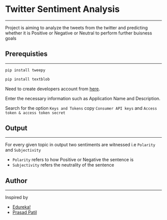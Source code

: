 # Twitter Sentiment Analysis
---
Project is aiming to analyze the tweets from the twitter and predicting whether it is Positive or Negative or Neutral to perform further buisness goals

## Prerequisties
---
```sh
pip install tweepy
```
```sh
pip install textblob
```
Need to create developers account from [here](https://dev.twitter.com/apps/new).

Enter the necessary information such as Application Name and Description.

Search for the option ```Keys and Tokens```
copy ```Consumer API keys``` and ```Access token & access token secret```

## Output
---
For every given topic in output two sentiments are witnessed i.e
```Polarity``` and ```Subjectivity```
- ```Polarity```  refers to how Positive or Negative the sentence is 
- ```Subjectivity``` refers the neutrality of the sentence 

## Author
---
Inspired by 
- [Edureka!](https://www.youtube.com/watch?v=27P268Q7pE0)
- [Prasad Patil](https://linkedin.com/in/prasadpatil99)

